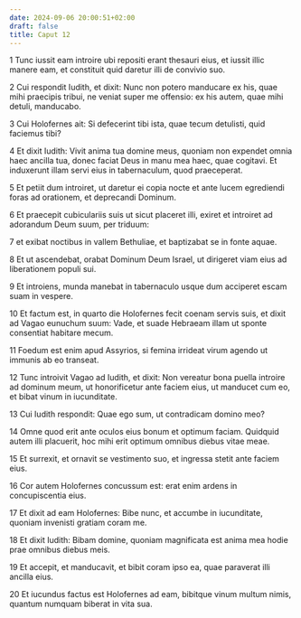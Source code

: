 ```yaml
---
date: 2024-09-06 20:00:51+02:00
draft: false
title: Caput 12
---
```





1 Tunc iussit eam introire ubi repositi erant thesauri eius, et iussit illic manere eam, et constituit quid daretur illi de convivio suo.

2 Cui respondit Iudith, et dixit: Nunc non potero manducare ex his, quae mihi praecipis tribui, ne veniat super me offensio: ex his autem, quae mihi detuli, manducabo.

3 Cui Holofernes ait: Si defecerint tibi ista, quae tecum detulisti, quid faciemus tibi?

4 Et dixit Iudith: Vivit anima tua domine meus, quoniam non expendet omnia haec ancilla tua, donec faciat Deus in manu mea haec, quae cogitavi. Et induxerunt illam servi eius in tabernaculum, quod praeceperat.

5 Et petiit dum introiret, ut daretur ei copia nocte et ante lucem egrediendi foras ad orationem, et deprecandi Dominum.

6 Et praecepit cubiculariis suis ut sicut placeret illi, exiret et introiret ad adorandum Deum suum, per triduum:

7 et exibat noctibus in vallem Bethuliae, et baptizabat se in fonte aquae.

8 Et ut ascendebat, orabat Dominum Deum Israel, ut dirigeret viam eius ad liberationem populi sui.

9 Et introiens, munda manebat in tabernaculo usque dum acciperet escam suam in vespere.

10 Et factum est, in quarto die Holofernes fecit coenam servis suis, et dixit ad Vagao eunuchum suum: Vade, et suade Hebraeam illam ut sponte consentiat habitare mecum.

11 Foedum est enim apud Assyrios, si femina irrideat virum agendo ut immunis ab eo transeat.

12 Tunc introivit Vagao ad Iudith, et dixit: Non vereatur bona puella introire ad dominum meum, ut honorificetur ante faciem eius, ut manducet cum eo, et bibat vinum in iucunditate.

13 Cui Iudith respondit: Quae ego sum, ut contradicam domino meo?

14 Omne quod erit ante oculos eius bonum et optimum faciam. Quidquid autem illi placuerit, hoc mihi erit optimum omnibus diebus vitae meae.

15 Et surrexit, et ornavit se vestimento suo, et ingressa stetit ante faciem eius.

16 Cor autem Holofernes concussum est: erat enim ardens in concupiscentia eius.

17 Et dixit ad eam Holofernes: Bibe nunc, et accumbe in iucunditate, quoniam invenisti gratiam coram me.

18 Et dixit Iudith: Bibam domine, quoniam magnificata est anima mea hodie prae omnibus diebus meis.

19 Et accepit, et manducavit, et bibit coram ipso ea, quae paraverat illi ancilla eius.

20 Et iucundus factus est Holofernes ad eam, bibitque vinum multum nimis, quantum numquam biberat in vita sua.

